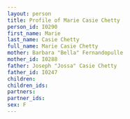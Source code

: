 ```yaml
---
layout: person
title: Profile of Marie Casie Chetty
person_id: I0290
first_name: Marie
last_name: Casie Chetty
full_name: Marie Casie Chetty
mother: Barbara "Bella" Fernandopulle
mother_id: I0288
father: Joseph "Jossa" Casie Chetty
father_id: I0247
children:
children_ids:
partners:
partner_ids:
sex: F
---
```


